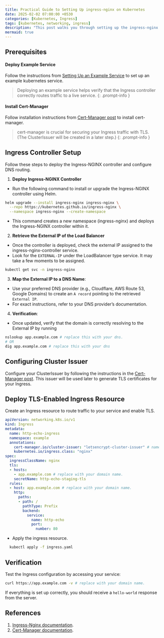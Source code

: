 ```yaml
---
title: Practical Guide to Setting Up ingress-nginx on Kubernetes
date: 2025-02-02 07:00:00 +0530
categories: [Kubernetes, Ingress]
tags: [kubernetes, networking, ingress]
description: "This post walks you through setting up the ingress-nginx controller on your Kubernetes cluster, deploying a minimal backend application, and creating an Ingress resource to route external traffic to your backend."
mermaid: true
---
```


## Prerequisites

#### Deploy Example Service
Follow the instructions from [Setting Up an Example Service](../Example-Service/) to set up an example kubernetes service.

> Deploying an example service helps verify that the Ingress controller correctly routes traffic to a live service.
{: .prompt-info }


#### Install Cert-Manager
Follow installation instructions from [Cert-Manager post](../Cert-Manager/) to install cert-manager.

> cert-manager is crucial for securing your Ingress traffic with TLS. (The ClusterIssuer will be created in a later step.)
{: .prompt-info }


## Ingress Controller Setup
Follow these steps to deploy the Ingress-NGINX controller and configure DNS routing.

1. **Deploy Ingress-NGINX Controller**
- Run the following command to install or upgrade the Ingress-NGINX controller using Helm.
```sh
helm upgrade --install ingress-nginx ingress-nginx \
  --repo https://kubernetes.github.io/ingress-nginx \
  --namespace ingress-nginx --create-namespace
```
- This command creates a new namespace (ingress-nginx) and deploys the Ingress-NGINX controller within it.

2. **Retrieve the External IP of the Load Balancer**
- Once the controller is deployed, check the external IP assigned to the ingress-nginx-controller service.
- Look for the `EXTERNAL-IP` under the LoadBalancer type service. It may take a few moments to be assigned.
```sh
kubectl get svc -n ingress-nginx
```

3. **Map the External IP to a DNS Name**: 
- Use your preferred DNS provider (e.g., Cloudflare, AWS Route 53, Google Domains) to create an `A record` pointing to the retrieved `External IP`.
- For exact instructions, refer to your DNS provider’s documentation.

4. **Verification**:
- Once updated, verify that the domain is correctly resolving to the External IP by running
```sh
nslookup app.example.com # replace this with your dns.
# OR
dig app.example.com # replace this with your dns
```

## Configuring Cluster Issuer
Configure your ClusterIssuer by following the instructions in the [Cert-Manager post](../Cert-Manager/). This issuer will be used later to generate TLS certificates for your Ingress.

## Deploy TLS-Enabled Ingress Resource
Create an Ingress resource to route traffic to your service and enable TLS.

```yaml
apiVersion: networking.k8s.io/v1
kind: Ingress
metadata:
  name: http-echo-ingress
  namespace: example
  annotations:
    cert-manager.io/cluster-issuer: "letsencrypt-cluster-issuer" # name of the cluster issuer.
    kubernetes.io/ingress.class: "nginx"
spec:
  ingressClassName: nginx
  tls:
  - hosts:
    - app.example.com # replace with your domain name.
    secretName: http-echo-staging-tls
  rules:
  - host: app.example.com # replace with your domain name.
    http:
      paths:
      - path: /
        pathType: Prefix
        backend:
          service:
            name: http-echo
            port:
              number: 80
```

- Apply the ingress resource.

```sh
  kubectl apply -f ingress.yaml
```

## Verification
Test the Ingress configuration by accessing your service:

```sh
curl https://app.example.com -v # replace with your domain name.
```

If everything is set up correctly, you should receive a `hello-world` response from the server.

## References
1. [Ingress-Nginx documentation](https://kubernetes.github.io/ingress-nginx/).
2. [Cert-Manager documentation](https://cert-manager.io/docs/).